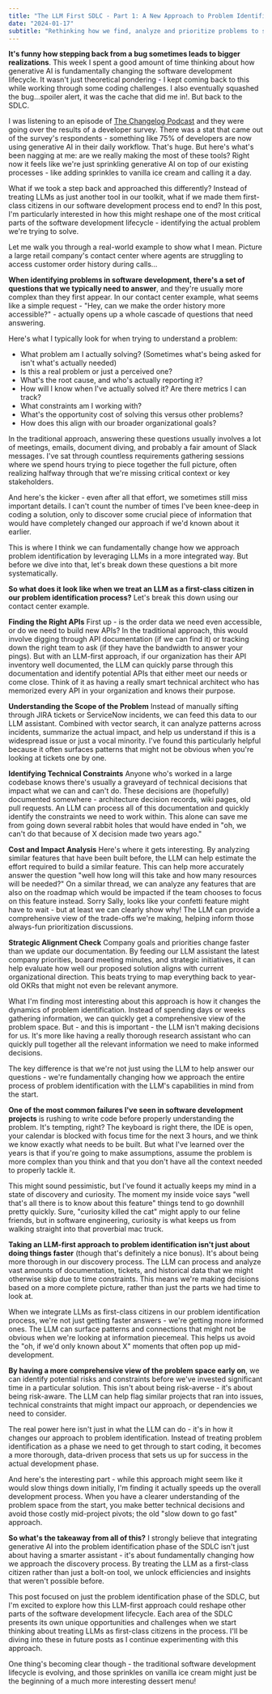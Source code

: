 ```yaml
---
title: "The LLM First SDLC - Part 1: A New Approach to Problem Identification"
date: "2024-01-17"
subtitle: "Rethinking how we find, analyze and prioritize problems to solve."
---
```


**It's funny how stepping back from a bug sometimes leads to bigger realizations**. This week I spent a good amount of time thinking about how generative AI is fundamentally changing the software development lifecycle. It wasn't just theoretical pondering - I kept coming back to this while working through some coding challenges. I also eventually squashed the bug...spoiler alert, it was the cache that did me in!. But back to the SDLC.

I was listening to an episode of [The Changelog Podcast](https://changelog.com/) and they were going over the results of a developer survey. There was a stat that came out of the survey's respondents - something like 75% of developers are now using generative AI in their daily workflow. That's huge. But here's what's been nagging at me: are we really making the most of these tools? Right now it feels like we're just sprinkling generative AI on top of our existing processes - like adding sprinkles to vanilla ice cream and calling it a day.

What if we took a step back and approached this differently? Instead of treating LLMs as just another tool in our toolkit, what if we made them first-class citizens in our software development process end to end? In this post, I'm particularly interested in how this might reshape one of the most critical parts of the software development lifecycle - identifying the actual problem we're trying to solve.

Let me walk you through a real-world example to show what I mean. Picture a large retail company's contact center where agents are struggling to access customer order history during calls...

**When identifying problems in software development, there's a set of questions that we typically need to answer**, and they're usually more complex than they first appear. In our contact center example, what seems like a simple request - "Hey, can we make the order history more accessible?" - actually opens up a whole cascade of questions that need answering.

Here's what I typically look for when trying to understand a problem:
- What problem am I actually solving? (Sometimes what's being asked for isn't what's actually needed)
- Is this a real problem or just a perceived one? 
- What's the root cause, and who's actually reporting it?
- How will I know when I've actually solved it? Are there metrics I can track?
- What constraints am I working with?
- What's the opportunity cost of solving this versus other problems?
- How does this align with our broader organizational goals?

In the traditional approach, answering these questions usually involves a lot of meetings, emails, document diving, and probably a fair amount of Slack messages. I've sat through countless requirements gathering sessions where we spend hours trying to piece together the full picture, often realizing halfway through that we're missing critical context or key stakeholders.

And here's the kicker - even after all that effort, we sometimes still miss important details. I can't count the number of times I've been knee-deep in coding a solution, only to discover some crucial piece of information that would have completely changed our approach if we'd known about it earlier.

This is where I think we can fundamentally change how we approach problem identification by leveraging LLMs in a more integrated way. But before we dive into that, let's break down these questions a bit more systematically.

**So what does it look like when we treat an LLM as a first-class citizen in our problem identification process?** Let's break this down using our contact center example.

**Finding the Right APIs**
First up - is the order data we need even accessible, or do we need to build new APIs? In the traditional approach, this would involve digging through API documentation (if we can find it) or tracking down the right team to ask (if they have the bandwidth to answer your pings). But with an LLM-first approach, if our organization has their API inventory well documented, the LLM can quickly parse through this documentation and identify potential APIs that either meet our needs or come close. Think of it as having a really smart technical architect who has memorized every API in your organization and knows their purpose.

**Understanding the Scope of the Problem**
Instead of manually sifting through JIRA tickets or ServiceNow incidents, we can feed this data to our LLM assistant. Combined with vector search, it can analyze patterns across incidents, summarize the actual impact, and help us understand if this is a widespread issue or just a vocal minority. I've found this particularly helpful because it often surfaces patterns that might not be obvious when you're looking at tickets one by one.

**Identifying Technical Constraints**
Anyone who's worked in a large codebase knows there's usually a graveyard of technical decisions that impact what we can and can't do. These decisions are (hopefully) documented somewhere - architecture decision records, wiki pages, old pull requests. An LLM can process all of this documentation and quickly identify the constraints we need to work within. This alone can save me from going down several rabbit holes that would have ended in "oh, we can't do that because of X decision made two years ago."

**Cost and Impact Analysis**
Here's where it gets interesting. By analyzing similar features that have been built before, the LLM can help estimate the effort required to build a similar feature. This can help more accurately answer the question "well how long will this take and how many resources will be needed?" On a similar thread, we can analyze any features that are also on the roadmap which would be impacted if the team chooses to focus on this feature instead. Sorry Sally, looks like your confetti feature might have to wait - but at least we can clearly show why! The LLM can provide a comprehensive view of the trade-offs we're making, helping inform those always-fun prioritization discussions.

**Strategic Alignment Check**
Company goals and priorities change faster than we update our documentation. By feeding our LLM assistant the latest company priorities, board meeting minutes, and strategic initiatives, it can help evaluate how well our proposed solution aligns with current organizational direction. This beats trying to map everything back to year-old OKRs that might not even be relevant anymore.

What I'm finding most interesting about this approach is how it changes the dynamics of problem identification. Instead of spending days or weeks gathering information, we can quickly get a comprehensive view of the problem space. But - and this is important - the LLM isn't making decisions for us. It's more like having a really thorough research assistant who can quickly pull together all the relevant information we need to make informed decisions.

The key difference is that we're not just using the LLM to help answer our questions - we're fundamentally changing how we approach the entire process of problem identification with the LLM's capabilities in mind from the start.

**One of the most common failures I've seen in software development projects** is rushing to write code before properly understanding the problem. It's tempting, right? The keyboard is right there, the IDE is open, your calendar is blocked with focus time for the next 3 hours, and we think we know exactly what needs to be built. But what I've learned over the years is that if you're going to make assumptions, assume the problem is more complex than you think and that you don't have all the context needed to properly tackle it.

This might sound pessimistic, but I've found it actually keeps my mind in a state of discovery and curiosity. The moment my inside voice says "well that's all there is to know about this feature" things tend to go downhill pretty quickly. Sure, "curiosity killed the cat" might apply to our feline friends, but in software engineering, curiosity is what keeps us from walking straight into that proverbial mac truck.

**Taking an LLM-first approach to problem identification isn't just about doing things faster** (though that's definitely a nice bonus). It's about being more thorough in our discovery process. The LLM can process and analyze vast amounts of documentation, tickets, and historical data that we might otherwise skip due to time constraints. This means we're making decisions based on a more complete picture, rather than just the parts we had time to look at.

When we integrate LLMs as first-class citizens in our problem identification process, we're not just getting faster answers - we're getting more informed ones. The LLM can surface patterns and connections that might not be obvious when we're looking at information piecemeal. This helps us avoid the "oh, if we'd only known about X" moments that often pop up mid-development.

**By having a more comprehensive view of the problem space early on**, we can identify potential risks and constraints before we've invested significant time in a particular solution. This isn't about being risk-averse - it's about being risk-aware. The LLM can help flag similar projects that ran into issues, technical constraints that might impact our approach, or dependencies we need to consider.

The real power here isn't just in what the LLM can do - it's in how it changes our approach to problem identification. Instead of treating problem identification as a phase we need to get through to start coding, it becomes a more thorough, data-driven process that sets us up for success in the actual development phase.

And here's the interesting part - while this approach might seem like it would slow things down initially, I'm finding it actually speeds up the overall development process. When you have a clearer understanding of the problem space from the start, you make better technical decisions and avoid those costly mid-project pivots; the old "slow down to go fast" approach.

**So what's the takeaway from all of this?** I strongly believe that integrating generative AI into the problem identification phase of the SDLC isn't just about having a smarter assistant - it's about fundamentally changing how we approach the discovery process. By treating the LLM as a first-class citizen rather than just a bolt-on tool, we unlock efficiencies and insights that weren't possible before.

This post focused on just the problem identification phase of the SDLC, but I'm excited to explore how this LLM-first approach could reshape other parts of the software development lifecycle. Each area of the SDLC presents its own unique opportunities and challenges when we start thinking about treating LLMs as first-class citizens in the process. I'll be diving into these in future posts as I continue experimenting with this approach.

One thing's becoming clear though - the traditional software development lifecycle is evolving, and those sprinkles on vanilla ice cream might just be the beginning of a much more interesting dessert menu!